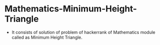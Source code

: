 # Mathematics-Minimum-Height-Triangle
- It consists of solution of problem of hackerrank of Mathematics module called as Minimum Height Triangle.

